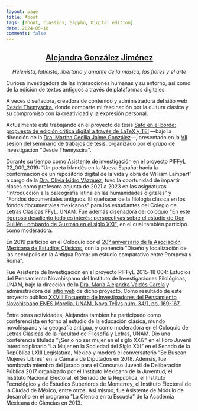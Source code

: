 ```yaml
---
layout: page
title: About
tags: [about, classics, Sappho, Digital edition]
date: 2024-05-10
comments: false
---
```

    
## <center><a href="https://twitter.com/heliconide"><b>Alejandra González Jiménez</b></a></center>
<center><i> Helenista, latinista, libertaria y amante de la música, las flores y el arte</i></center>

Curiosa investigadora de las interacciones humanas y su entorno, así como de la edición de textos antiguos a través de plataformas digitales.

A veces diseñadora, creadora de contenido y administradora del sitio web <a href="https://desdethemysciraffyl.mx/"> Desde Themyscira.</a> donde comparte mi fascinación por la cultura clásica y su compromiso con la creatividad y la expresión personal.

Actualmente está trabajando en el proyecto de tesis [Safo en el borde: propuesta de edición crítica digital a través de LaTeX y TEI](https://www.youtube.com/watch?v=lCR7VZ4bPRI&t=1485s) —bajo la dirección de la [Dra. Martha Cecilia Jaime González](https://desdethemysciraffyl.mx/bio_cecilia)—, presentado en la [VII sesión del seminario de trabajos de tesis](https://www.facebook.com/watch/live/?ref=watch_permalink&v=2006099333072135), organizado por el grupo de investigación "Desde Themyscira". 

Durante su tiempo como Asistente de investigación en el proyecto PIFFyL 02_009_2019: “Un poeta irlandés en la Nueva España: hacia la conformación de un repositorio digital de la vida y obra de William Lampart” a cargo de la [Dra. Olivia Isidro Vázquez](https://desdethemysciraffyl.mx/bio_olivia), tuvo la oportunidad de impartir clases como profesora adjunta de 2021 a 2023 en las asignaturas “Introducción a la paleografía latina en las humanidades digitales” y "Fondos documentales antiguos. El quehacer de la filología clásica en los fondos documentales mexicanos" para los estudiantes del Colegio de Letras Clásicas FFyL, UNAM. Fue además diseñadora del coloquio ["En este riguroso desaliento todo es interés: perspectivas sobre el estudio de Don Guillén Lombardo de Guzmán en el siglo XXI"](https://www.facebook.com/facultaddefilosofiayletras/posts/pfbid02zFf7KjBoQudBv6SN8rpJtgzGLxkiTbYvDLK7bxfQWJkrVDUWypEexK3qgZKcq6UUl), en el cual también participó como moderadora. 

En 2019 participó en el Coloquio por el [20° aniversario de la Asociación Mexicana de Estudios Clásicos](https://asociamec.mx/), con la ponencia "Diseño y localización de las necrópolis en la Antigua Roma: un estudio comparativo entre Pompeya y Roma". 

Fue Asistente de Investigación en el proyecto PIFFyL 2015-18 004: Estudios del Pensamiento Novohispano del Instituto de Investigaciones Filológicas, UNAM, bajo la dirección de la [Dra. María Alejandra Valdés García](http://www.paginaspersonales.unam.mx/app/webroot/index.php/academicos/datosContacto/alias:mariaalejandravaldes) y administradora del [sitio web](https://www.iifilologicas.unam.mx/pnovohispano/) de dicho proyecto. Como resultado de este proyecto publicó [XXVIII Encuentro de Investigadores del Pensamiento Novohispano ENES Morelia, UNAM, Nova Tellvs núm. 34/1, pp. 169-167.](https://revistas-filologicas.unam.mx/nouatellus/index.php/nt/article/view/715) 

Entre otras actividades, Alejandra también ha participado como conferencista en torno al estudio de la educación clásica, mundo novohispano y la geografía antigua, y como moderadora en el Coloquio de Letras Clásicas de la Facultad de Filosofía y Letras, UNAM. Dio una conferencia titulada "¿Ser o no ser mujer en el siglo XXI?" en el Foro Juvenil Interdisciplinario “La Mujer en la Sociedad del Siglo XXI” en el Senado de la República LXIII Legislatura, México y moderó el conversatorio “Se Buscan Mujeres Libres” en la Cámara de Diputados en 2018. Además, fue nombrada miembro del jurado para el Concurso Juvenil de Deliberación Pública 2017 organizado por el Instituto Mexicano de la Juventud, el Instituto Nacional Electoral, el Senado de la República, el Instituto Tecnológico y de Estudios Superiores de Monterrey, el Instituto Electoral de la Ciudad de México, entre otros. Así mismo, fue Asistente de Módulo de desarrollo en el programa "La Ciencia en tu Escuela" de la Academia Mexicana de Ciencias en 2013.